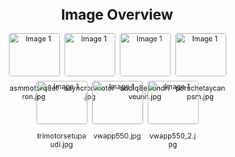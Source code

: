 <h1 style ="text-align: center;"> Image Overview </h1>
<div style="display: flex; flex-wrap: wrap; gap: 10px; justify-content: center;">
<div style="flex: 1 1 calc(33.333% - 20px); max-width: 100px; text-align: center;">
<img src="https://media.evkx.net/multimedia/technology/motors/asmmotorq8etron_xst.jpg" alt="Image 1" style="width: 100%; border: 1px solid #ddd; border-radius: 5px;">
<p>asmmotorq8etron.jpg</p>
</div>
<div style="flex: 1 1 calc(33.333% - 20px); max-width: 100px; text-align: center;">
<img src="https://media.evkx.net/multimedia/technology/motors/asyncronmotor_xst.jpg" alt="Image 1" style="width: 100%; border: 1px solid #ddd; border-radius: 5px;">
<p>asyncronmotor.jpg</p>
</div>
<div style="flex: 1 1 calc(33.333% - 20px); max-width: 100px; text-align: center;">
<img src="https://media.evkx.net/multimedia/technology/motors/audiq8etrondriveunit_xst.jpg" alt="Image 1" style="width: 100%; border: 1px solid #ddd; border-radius: 5px;">
<p>audiq8etrondriveunit.jpg</p>
</div>
<div style="flex: 1 1 calc(33.333% - 20px); max-width: 100px; text-align: center;">
<img src="https://media.evkx.net/multimedia/technology/motors/porschetaycanpsm_xst.jpg" alt="Image 1" style="width: 100%; border: 1px solid #ddd; border-radius: 5px;">
<p>porschetaycanpsm.jpg</p>
</div>
<div style="flex: 1 1 calc(33.333% - 20px); max-width: 100px; text-align: center;">
<img src="https://media.evkx.net/multimedia/technology/motors/trimotorsetupaudi_xst.jpg" alt="Image 1" style="width: 100%; border: 1px solid #ddd; border-radius: 5px;">
<p>trimotorsetupaudi.jpg</p>
</div>
<div style="flex: 1 1 calc(33.333% - 20px); max-width: 100px; text-align: center;">
<img src="https://media.evkx.net/multimedia/technology/motors/vwapp550_xst.jpg" alt="Image 1" style="width: 100%; border: 1px solid #ddd; border-radius: 5px;">
<p>vwapp550.jpg</p>
</div>
<div style="flex: 1 1 calc(33.333% - 20px); max-width: 100px; text-align: center;">
<img src="https://media.evkx.net/multimedia/technology/motors/vwapp550_2_xst.jpg" alt="Image 1" style="width: 100%; border: 1px solid #ddd; border-radius: 5px;">
<p>vwapp550_2.jpg</p>
</div>
</div>
